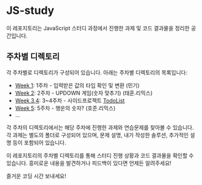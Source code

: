 # JS-study

이 레포지토리는 JavaScript 스터디 과정에서 진행한 과제 및 코드 결과물을 정리한 공간입니다.

## 주차별 디렉토리

각 주차별로 디렉토리가 구성되어 있습니다. 아래는 주차별 디렉토리의 목록입니다:

- [Week 1](./week%201): 1주차 - 입력받은 값의 타입 확인 및 변환 (민기)
- [Week 2](./week%202): 2주차 - UPDOWN 게임(숫자 맞추기) (태훈.리믹스)
- [Week 3,4](./week%203,4): 3~4주차 - 사이드프로젝트 [TodoList](https://github.com/mingking2/TodoList.git)
- [Week 5](./week%205): 5주차 - 행운의 숫자? (호준.리믹스)
- ...

각 주차의 디렉토리에서는 해당 주차에 진행한 과제와 연습문제를 찾아볼 수 있습니다. 각 과제는 별도의 폴더로 구성되어 있으며, 문제 설명, 내가 작성한 솔루션, 추가적인 설명 등이 포함되어 있습니다.

이 레포지토리의 주차별 디렉토리를 통해 스터디 진행 상황과 코드 결과물을 확인할 수 있습니다. 흥미로운 내용을 발견하거나 피드백이 있다면 언제든 알려주세요!

즐거운 코딩 시간 보내세요!


